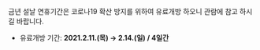 금년 설날 연휴기간은 코로나19 확산 방지를 위하여 유료개방 하오니 관람에 참고 하시길 바랍니다.
- 유료개방 기간: **2021.2.11.(목) → 2.14.(일) / 4일간**